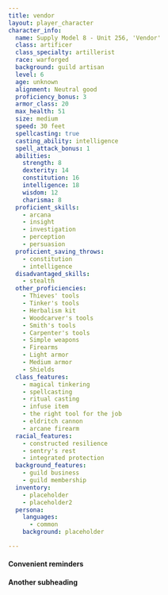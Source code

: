 ```yaml
---
title: vendor
layout: player_character
character_info:
  name: Supply Model 8 - Unit 256, 'Vendor'
  class: artificer
  class_specialty: artillerist
  race: warforged
  background: guild artisan
  level: 6
  age: unknown
  alignment: Neutral good
  proficiency_bonus: 3
  armor_class: 20
  max_health: 51
  size: medium
  speed: 30 feet
  spellcasting: true
  casting_ability: intelligence
  spell_attack_bonus: 1
  abilities:
    strength: 8
    dexterity: 14
    constitution: 16
    intelligence: 18
    wisdom: 12
    charisma: 8
  proficient_skills:
    - arcana
    - insight
    - investigation
    - perception
    - persuasion
  proficient_saving_throws:
    - constitution
    - intelligence
  disadvantaged_skills:
    - stealth
  other_proficiencies:
    - Thieves' tools
    - Tinker's tools
    - Herbalism kit
    - Woodcarver's tools
    - Smith's tools
    - Carpenter's tools
    - Simple weapons
    - Firearms
    - Light armor
    - Medium armor
    - Shields
  class_features:
    - magical tinkering
    - spellcasting
    - ritual casting
    - infuse item
    - the right tool for the job
    - eldritch cannon
    - arcane firearm
  racial_features:
    - constructed resilience
    - sentry's rest
    - integrated protection
  background_features:
    - guild business
    - guild membership
  inventory:
    - placeholder
    - placeholder2
  persona:
    languages:
      - common
    background: placeholder

---
```


#### Convenient reminders

#### Another subheading
